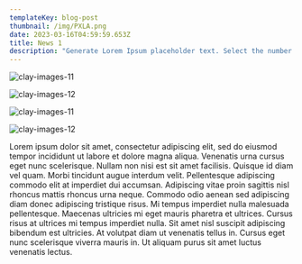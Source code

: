 ```yaml
---
templateKey: blog-post
thumbnail: /img/PXLA.png
date: 2023-03-16T04:59:59.653Z
title: News 1
description: "Generate Lorem Ipsum placeholder text. Select the number of characters, words, sentences or paragraphs, and hit generate!"
---
```

![clay-images-11](/img/PXLA01.png)

![clay-images-12](/img/PXLA02.png)

![clay-images-11](/img/PXLA03.png)

![clay-images-12](/img/PXLA04.png)

Lorem ipsum dolor sit amet, consectetur adipiscing elit, sed do eiusmod tempor incididunt ut labore et dolore magna aliqua. Venenatis urna cursus eget nunc scelerisque. Nullam non nisi est sit amet facilisis. Quisque id diam vel quam. Morbi tincidunt augue interdum velit. Pellentesque adipiscing commodo elit at imperdiet dui accumsan. Adipiscing vitae proin sagittis nisl rhoncus mattis rhoncus urna neque. Commodo odio aenean sed adipiscing diam donec adipiscing tristique risus. Mi tempus imperdiet nulla malesuada pellentesque. Maecenas ultricies mi eget mauris pharetra et ultrices. Cursus risus at ultrices mi tempus imperdiet nulla. Sit amet nisl suscipit adipiscing bibendum est ultricies. At volutpat diam ut venenatis tellus in. Cursus eget nunc scelerisque viverra mauris in. Ut aliquam purus sit amet luctus venenatis lectus.


